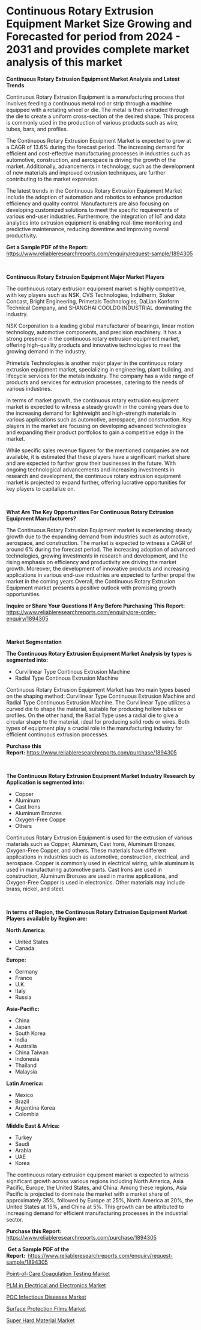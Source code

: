 <p><h1>Continuous Rotary Extrusion Equipment Market Size Growing and Forecasted for period from 2024 - 2031 and provides complete market analysis of this market</h1></p><p><strong>Continuous Rotary Extrusion Equipment Market Analysis and Latest Trends</strong></p>
<p><p>Continuous Rotary Extrusion Equipment is a manufacturing process that involves feeding a continuous metal rod or strip through a machine equipped with a rotating wheel or die. The metal is then extruded through the die to create a uniform cross-section of the desired shape. This process is commonly used in the production of various products such as wire, tubes, bars, and profiles.</p><p>The Continuous Rotary Extrusion Equipment Market is expected to grow at a CAGR of 13.6% during the forecast period. The increasing demand for efficient and cost-effective manufacturing processes in industries such as automotive, construction, and aerospace is driving the growth of the market. Additionally, advancements in technology, such as the development of new materials and improved extrusion techniques, are further contributing to the market expansion.</p><p>The latest trends in the Continuous Rotary Extrusion Equipment Market include the adoption of automation and robotics to enhance production efficiency and quality control. Manufacturers are also focusing on developing customized solutions to meet the specific requirements of various end-user industries. Furthermore, the integration of IoT and data analytics into extrusion equipment is enabling real-time monitoring and predictive maintenance, reducing downtime and improving overall productivity.</p></p>
<p><strong>Get a Sample PDF of the Report:&nbsp;</strong> <a href="https://www.reliableresearchreports.com/enquiry/request-sample/1894305">https://www.reliableresearchreports.com/enquiry/request-sample/1894305</a></p>
<p>&nbsp;</p>
<p><strong>Continuous Rotary Extrusion Equipment Major Market Players</strong></p>
<p><p>The continuous rotary extrusion equipment market is highly competitive, with key players such as NSK, CVS Technologies, Indutherm, Stoker Concast, Bright Engineering, Primetals Technologies, DaLian Konform Technical Company, and SHANGHAI COOLDO INDUSTRIAL dominating the industry. </p><p>NSK Corporation is a leading global manufacturer of bearings, linear motion technology, automotive components, and precision machinery. It has a strong presence in the continuous rotary extrusion equipment market, offering high-quality products and innovative technologies to meet the growing demand in the industry.</p><p>Primetals Technologies is another major player in the continuous rotary extrusion equipment market, specializing in engineering, plant building, and lifecycle services for the metals industry. The company has a wide range of products and services for extrusion processes, catering to the needs of various industries.</p><p>In terms of market growth, the continuous rotary extrusion equipment market is expected to witness a steady growth in the coming years due to the increasing demand for lightweight and high-strength materials in various applications such as automotive, aerospace, and construction. Key players in the market are focusing on developing advanced technologies and expanding their product portfolios to gain a competitive edge in the market.</p><p>While specific sales revenue figures for the mentioned companies are not available, it is estimated that these players have a significant market share and are expected to further grow their businesses in the future. With ongoing technological advancements and increasing investments in research and development, the continuous rotary extrusion equipment market is projected to expand further, offering lucrative opportunities for key players to capitalize on.</p></p>
<p>&nbsp;</p>
<p><strong>What Are The Key Opportunities For Continuous Rotary Extrusion Equipment Manufacturers?</strong></p>
<p><p>The Continuous Rotary Extrusion Equipment market is experiencing steady growth due to the expanding demand from industries such as automotive, aerospace, and construction. The market is expected to witness a CAGR of around 6% during the forecast period. The increasing adoption of advanced technologies, growing investments in research and development, and the rising emphasis on efficiency and productivity are driving the market growth. Moreover, the development of innovative products and increasing applications in various end-use industries are expected to further propel the market in the coming years.Overall, the Continuous Rotary Extrusion Equipment market presents a positive outlook with promising growth opportunities.</p></p>
<p><strong>Inquire or Share Your Questions If Any Before Purchasing This Report:</strong> <a href="https://www.reliableresearchreports.com/enquiry/pre-order-enquiry/1894305">https://www.reliableresearchreports.com/enquiry/pre-order-enquiry/1894305</a></p>
<p>&nbsp;</p>
<p><strong>Market Segmentation</strong></p>
<p><strong>The Continuous Rotary Extrusion Equipment Market Analysis by types is segmented into:</strong></p>
<p><ul><li>Curvilinear Type Continous Extrusion Machine</li><li>Radial Type Continous Extrusion Machine</li></ul></p>
<p><p>Continuous Rotary Extrusion Equipment Market has two main types based on the shaping method: Curvilinear Type Continuous Extrusion Machine and Radial Type Continuous Extrusion Machine. The Curvilinear Type utilizes a curved die to shape the material, suitable for producing hollow tubes or profiles. On the other hand, the Radial Type uses a radial die to give a circular shape to the material, ideal for producing solid rods or wires. Both types of equipment play a crucial role in the manufacturing industry for efficient continuous extrusion processes.</p></p>
<p><strong>Purchase this Report:&nbsp;</strong><a href="https://www.reliableresearchreports.com/purchase/1894305">https://www.reliableresearchreports.com/purchase/1894305</a></p>
<p>&nbsp;</p>
<p><strong>The Continuous Rotary Extrusion Equipment Market Industry Research by Application is segmented into:</strong></p>
<p><ul><li>Copper</li><li>Aluminum</li><li>Cast Irons</li><li>Aluminum Bronzes</li><li>Oxygen-Free Coppe</li><li>Others</li></ul></p>
<p><p>Continuous Rotary Extrusion Equipment is used for the extrusion of various materials such as Copper, Aluminum, Cast Irons, Aluminum Bronzes, Oxygen-Free Copper, and others. These materials have different applications in industries such as automotive, construction, electrical, and aerospace. Copper is commonly used in electrical wiring, while aluminum is used in manufacturing automotive parts. Cast Irons are used in construction, Aluminum Bronzes are used in marine applications, and Oxygen-Free Copper is used in electronics. Other materials may include brass, nickel, and steel.</p></p>
<p>&nbsp;</p>
<p><strong>In terms of Region, the Continuous Rotary Extrusion Equipment Market Players available by Region are:</strong></p>
<p>
    <p> <strong> North America: </strong>
        <ul>
            <li>United States</li>
            <li>Canada</li>
        </ul>
        </p> 
    <p> <strong> Europe: </strong>
        <ul>
            <li>Germany</li>
            <li>France</li>
            <li>U.K.</li>
            <li>Italy</li>
            <li>Russia</li>
        </ul>
        </p> 
    <p> <strong> Asia-Pacific: </strong>
        <ul>
            <li>China</li>
            <li>Japan</li>
            <li>South Korea</li>
            <li>India</li>
            <li>Australia</li>
            <li>China Taiwan</li>
            <li>Indonesia</li>
            <li>Thailand</li>
            <li>Malaysia</li>
        </ul>
        </p> 
    <p> <strong> Latin America: </strong>
        <ul>
            <li>Mexico</li>
            <li>Brazil</li>
            <li>Argentina Korea</li>
            <li>Colombia</li>
        </ul>
        </p> 
    <p> <strong> Middle East & Africa: </strong>
        <ul>
            <li>Turkey</li>
            <li>Saudi</li>
            <li>Arabia</li>
            <li>UAE</li>
            <li>Korea</li>
        </ul>
    </p>
    </p>
<p><p>The continuous rotary extrusion equipment market is expected to witness significant growth across various regions including North America, Asia Pacific, Europe, the United States, and China. Among these regions, Asia Pacific is projected to dominate the market with a market share of approximately 35%, followed by Europe at 25%, North America at 20%, the United States at 15%, and China at 5%. This growth can be attributed to increasing demand for efficient manufacturing processes in the industrial sector.</p></p>
<p><strong>Purchase this Report: </strong><a href="https://www.reliableresearchreports.com/purchase/1894305">https://www.reliableresearchreports.com/purchase/1894305</a></p>
<p>&nbsp;<strong>Get a Sample PDF of the Report:&nbsp;&nbsp;</strong><a href="https://www.reliableresearchreports.com/enquiry/request-sample/1894305">https://www.reliableresearchreports.com/enquiry/request-sample/1894305</a></p>
<p><strong></strong></p>
<p><p><a href="https://pretty-mail-caf.notion.site/Point-of-Care-Coagulation-Testing-Market-Size-Global-Industry-Overview-Market-Segmentation-and-For-51d7dec454ab443ea0f0e8184bd78294">Point-of-Care Coagulation Testing Market</a></p><p><a href="https://circular-yam-9b9.notion.site/PLM-in-Electrical-and-Electronics-Market-Research-Report-Reveals-The-Latest-Trends-And-Opportunities-a56c9bfd234b49c38ad2e84c228da965">PLM in Electrical and Electronics Market</a></p><p><a href="https://angry-finch-aaf.notion.site/Global-POC-Infectious-Diseases-Market-by-Types-Applications-and-Major-Players-with-Regional-Growt-ceefd93f177041cab8dc87cd91f71993">POC Infectious Diseases Market</a></p><p><a href="https://view.publitas.com/reportprime-1/surface-protection-films-market-size-reflecting-a-forecast-till-2031-market-by-type-by-application-and-by-geography/">Surface Protection Films Market</a></p><p><a href="https://view.publitas.com/reportprime-1/super-hard-material-market-research-report-unlocks-analysis-on-the-market-financial-status-market-size-and-market-revenue-upto-2031/">Super Hard Material Market</a></p></p>